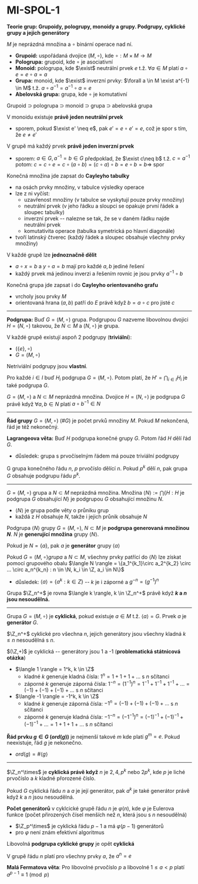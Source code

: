 # MI-SPOL-1	
**Teorie grup: Grupoidy, pologrupy, monoidy a grupy. Podgrupy, cyklické grupy a jejich generátory**


$M$ je neprázdná množina a $\circ$ binární operace nad ní.
* **Grupoid:** uspořádaná dvojice $(M, \circ)$, kde $\circ: M \times M \rightarrow M$
* **Pologrupa:** grupoid, kde $\circ$ je asociativní
* **Monoid:** pologrupa, kde $\exist$ neutrální prvek $e$ t.ž. $\forall a \in M$ platí $a\circ e = e \circ a = a$
* **Grupa:** monoid, kde $\exist$ inverzní prvky: $\forall a \in M \exist a^{-1} \in M$ t.ž. $a\circ a^{-1} = a^{-1} \circ a = e$
* **Abelovská grupa:** grupa, kde $\circ$ je komutativní

Grupoid $\supset$ pologrupa $\supset$ monoid $\supset$ grupa $\supset$ abelovská grupa

V monoidu existuje **právě jeden neutrální prvek**
* sporem, pokud $\exist e' \neq e$, pak $e' = e\circ e' = e$, což je spor s tím, že $e \neq e'$

V grupě má každý prvek **právě jeden inverzní prvek**
* sporem: $a \in G, a^{-1} = b \in G$
předpoklad, že $\exist c\neq b$ t.ž. $c=a^{-1}$
potom: $c = c \circ e = c \circ (a \circ b) = (c \circ a) \circ b = e \circ b = b \Rightarrow$ spor

Konečná množina jde zapsat do **Cayleyho tabulky**
* na osách prvky množiny, v tabulce výsledky operace
* lze z ni vyčíst: 
   * uzavřenost množiny (v tabulce se vyskytují pouze prvky množiny)
   * neutrální prvek (v jeho řádku a sloupci se opakuje první řádek a sloupec tabulky)
   * inverzní prvek -- nalezne se tak, že se v daném řádku najde neutrální prvek
   * komutativita operace (tabulka symetrická po hlavní diagonále)
* tvoří latinský čtverec (každý řádek a sloupec obsahuje všechny prvky množiny)

V každé grupě lze **jednoznačně dělit** 
* $a \circ x = b$ a $y \circ a = b$ mají pro každé $a,b$ jediné řešení
* každý prvek má jedinou inverzi a řešením rovnic je jsou prvky $a^{-1}\circ b$

Konečná grupa jde zapsat i do **Cayleyho orientovaného grafu**
* vrcholy jsou prvky $M$
* orientovaná hrana $(a,b)$ patří do $E$ právě když $b = a \circ c$ pro jisté $c$
---
**Podgrupa:** Buď $G=(M,\circ)$ grupa. Podgrupou $G$ nazveme libovolnou dvojici $H=(N,\circ)$ takovou, že $N \subset M$ a $(N, \circ)$ je grupa.

V každé grupě existují aspoň 2 podgrupy (**triviální**):
* $(\{e\}, \circ)$
* $G = (M, \circ)$

Netriviální podgrupy jsou **vlastní**.

Pro každé $i \in I$ buď $H_i$ podgrupa $G=(M,\circ)$. Potom platí, že $H' = \bigcap_{i \in I} H_i$ je také podgrupa $G$.


$G = (M, \circ)$ a $N \subset M$ neprázdná množina. Dvojice $H=(N, \circ)$ je podgrupa $G$ právě když $\forall a,b \in N$ platí $a\circ b^{-1} \in N$

---

**Řád grupy** $G = (M,\circ)$ ($\#G$) je počet prvků množiny $M$. Pokud $M$ nekončená, řád je též nekonečný.

**Lagrangeova věta:** Buď $H$ podgrupa konečné grupy $G$. Potom řád $H$ dělí řád $G$.
* důsledek: grupa s prvočíselným řádem má pouze triviální podgrupy

G grupa konečného řádu $n$, $p$ prvočíslo dělící $n$. Pokud $p^k$ dělí $n$, pak grupa $G$ obsahuje podgrupu řádu $p^k$.

---

$G = (M, \circ)$ grupa a $N \subset M$ neprázdná množina. Množina $\langle N \rangle := \bigcap \{H: H$ je podgrupa $G$ obsahující  $N \}$ je podgrupou $G$ obsahující množinu $N$.
* $\langle N \rangle$ je grupa podle věty o průniku grup
* každá z $H$ obsahuje $N$, takže i jejich průnik obsahuje $N$

Podgrupa $\langle N \rangle$ grupy $G=(M,\circ)$, $N\subset M$ je **podgrupa generovaná množinou $N$**. $N$ je **generující množina** grupy $\langle N\rangle$.

Pokud je $N = \{a\}$, pak $a$ je **generátor** grupy $\langle a \rangle$ 

Pokud $G=(M,\circ) grupa$ a $N \subset M$, všechny prvky patřící do $\langle N \rangle$ lze získat pomocí grupového obalu $\langle N \rangle = \{a_1^{k_1}\circ a_2^{k_2} \circ ... \circ a_n^{k_n} : n \in \N, k_i \in \Z, a_i \in N\}$
* důsledek: $\langle a \rangle = \{a^k: k \in Z\}$  -- $k$ je i záporné a $g^{-n} = (g^{-1})^n$

Grupa $\Z_n^+$ je rovna $\langle k \rangle, k \in \Z_n^+$ právě když **$k$ a $n$ jsou nesoudělná.**

---

Grupa $G = (M, \circ)$ je **cyklická**, pokud existuje $a \in M$ t.ž. $\langle a \rangle = G$. Prvek $a$ je **generátor** $G$.

$\Z_n^+$ cyklické pro všechna $n$, jejich generátory jsou všechny kladná $k \leq n$ nesoudělná s $n$.

$(\Z,+)$ je cyklická -- generátory jsou 1 a -1 (**problematická státnicová otázka**)
* $\langle 1 \rangle = 1^k, k \in \Z$ 
    * kladné $k$ generuje kladná čísla: $1^n = 1 + 1 + 1 +...$ s $n$ sčítanci
    * záporné $k$ generuje záporná čísla: $1^{-n} = (1^{-1})^n = 1^{-1} + 1^{-1} + 1^{-1} +... = (-1) + (-1) + (-1)+...$ s $n$ sčítanci
* $\langle -1 \rangle = -1^k, k \in \Z$
    * kladné $k$ generuje záporná čísla: $-1^{n} = (-1) + (-1) + (-1) +...$ s $n$ sčítanci
    * záporné $k$ generuje kladná čísla: $-1^{-n} = (-1^{-1})^n = (-1)^{-1} + (-1)^{-1} + (-1)^{-1} +... = 1 + 1 + 1 +...$ s $n$ sčítanci

**Řád prvku $g \in G$ ($ord(g)$)** je nejmenší takové $m$ kde platí $g^m = e$. Pokud neexistuje, řád $g$ je nekonečno.
* $ord(g) = \#\langle g \rangle$

---

$\Z_n^\times$ je **cyklická právě když** $n$ je $2,4,p^k$ nebo $2p^k$, kde $p$ je liché prvočíslo a $k$ kladné přorozené číslo.

Pokud $G$ cyklická řádu $n$ a $a$ je její generátor, pak $a^k$ je také generátor právě když $k$ a $n$ jsou nesoudělná.

**Počet generátorů** v cyklcické grupě řádu $n$ je $\varphi(n)$, kde $\varphi$ je Eulerova funkce (počet přirozených čísel menších než $n$, která jsou s $n$ nesoudělná)
* $\Z_p^\times$ je cyklická řádu $p-1$ a má $\varphi(p-1)$ generátorů
* pro $\varphi$ není znám efektivní algoritmus

Libovolná **podgrupa cyklické grupy** je opět **cyklická**

V grupě řádu $n$ platí pro všechny prvky $a$, že $a^n = e$

**Malá Fermatova věta**: Pro libovolné prvočíslo $p$ a libovolné $1 \leq a \lt p$ platí $a^{p-1} \equiv 1 \pmod p$